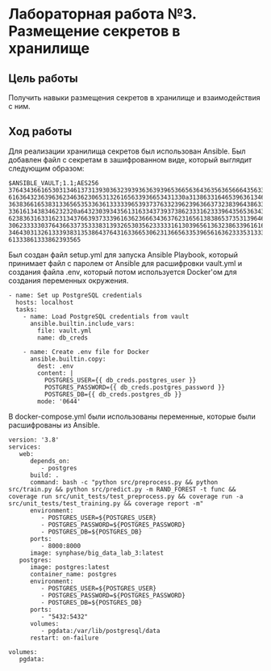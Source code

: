 # Лабораторная работа №3. Размещение секретов в хранилище
## Цель работы
Получить навыки размещения секретов в хранилище и взаимодействия с ним.
## Ход работы
Для реализации хранилища секретов был использован Ansible. Был добавлен файл с секретам в зашифрованном виде, который выглядит следующим образом:

```
$ANSIBLE_VAULT;1.1;AES256
37643436616530313461373139303632393936363939653665636436356365666435633231363761
6163643236396362346362306531326165633936653431330a313863316465396361346462653464
36383661653831336565353363613333396539373763323962396366373238396438633835363662
3361613438346232320a643230393435613163343739373862333162333964356536343230626234
62383631633162313437663937333961636236663436376231656138386537353139646565656563
30623333303764366337353338313932653035623333316130396561363238633961616662366133
34643031326133393831353864376431633665306231366563353965616362333531333330373863
61333861333862393565
```

Был создан файл setup.yml для запуска Ansible Playbook, который принимает файл с паролем от Ansible для расшифровки vault.yml и создания файла .env, который потом используется Docker'ом для создания переменных окружения.

```
- name: Set up PostgreSQL credentials
  hosts: localhost
  tasks:
    - name: Load PostgreSQL credentials from vault
      ansible.builtin.include_vars:
        file: vault.yml
        name: db_creds

    - name: Create .env file for Docker
      ansible.builtin.copy:
        dest: .env
        content: |
          POSTGRES_USER={{ db_creds.postgres_user }}
          POSTGRES_PASSWORD={{ db_creds.postgres_password }}
          POSTGRES_DB={{ db_creds.postgres_db }}
        mode: '0644'
```

В docker-compose.yml были использованы переменные, которые были расшифрованы из Ansible.

```
version: '3.8'
services:
   web:
      depends_on:
         - postgres
      build: .
      command: bash -c "python src/preprocess.py && python src/train.py && python src/predict.py -m RAND_FOREST -t func && coverage run src/unit_tests/test_preprocess.py && coverage run -a src/unit_tests/test_training.py && coverage report -m"
      environment:
         - POSTGRES_USER=${POSTGRES_USER}
         - POSTGRES_PASSWORD=${POSTGRES_PASSWORD}
         - POSTGRES_DB=${POSTGRES_DB}
      ports:
         - 8000:8000
      image: synphase/big_data_lab_3:latest
   postgres:
      image: postgres:latest
      container_name: postgres
      environment:
         - POSTGRES_USER=${POSTGRES_USER}
         - POSTGRES_PASSWORD=${POSTGRES_PASSWORD}
         - POSTGRES_DB=${POSTGRES_DB}
      ports:
         - "5432:5432"
      volumes:
         - pgdata:/var/lib/postgresql/data
      restart: on-failure

volumes:
   pgdata:
```